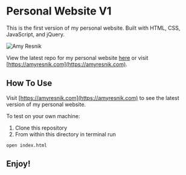 # Personal Website V1

This is the first version of my personal website. Built with HTML, CSS, JavaScript, and jQuery.

![Amy Resnik](https://user-images.githubusercontent.com/8761638/69677912-1736b980-1072-11ea-8c93-78a18669660c.png)

View the latest repo for my personal website [here](https://github.com/aresnik11/amy-resnik) or visit [https://amyresnik.com](https://amyresnik.com).

## How To Use

Visit [https://amyresnik.com](https://amyresnik.com) to see the latest version of my personal website.

To test on your own machine:
1. Clone this repository
2. From within this directory in terminal run
```
open index.html
```

## Enjoy!
